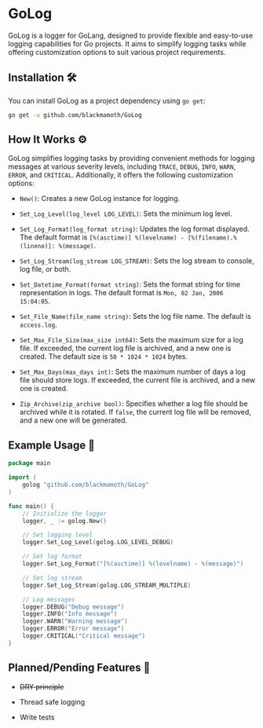 # GoLog

GoLog is a logger for GoLang, designed to provide flexible and easy-to-use logging capabilities for Go projects. It aims to simplify logging tasks while offering customization options to suit various project requirements.

## Installation 🛠

You can install GoLog as a project dependency using `go get`:

```bash
go get -u github.com/blackmamoth/GoLog
```

## How It Works ⚙

GoLog simplifies logging tasks by providing convenient methods for logging messages at various severity levels, including `TRACE`, `DEBUG`, `INFO`, `WARN`, `ERROR`, and `CRITICAL`. Additionally, it offers the following customization options:

- `New()`: Creates a new GoLog instance for logging.

- `Set_Log_Level(log_level LOG_LEVEL)`: Sets the minimum log level.

- `Set_Log_Format(log_format string)`: Updates the log format displayed. The default format is `[%(asctime)] %(levelname) - [%(filename).%(lineno)]: %(message)`.

- `Set_Log_Stream(log_stream LOG_STREAM)`: Sets the log stream to console, log file, or both.

- `Set_Datetime_Format(format string)`: Sets the format string for time representation in logs. The default format is `Mon, 02 Jan, 2006 15:04:05`.

- `Set_File_Name(file_name string)`: Sets the log file name. The default is `access.log`.

- `Set_Max_File_Size(max_size int64)`: Sets the maximum size for a log file. If exceeded, the current log file is archived, and a new one is created. The default size is `50 * 1024 * 1024` bytes.

- `Set_Max_Days(max_days int)`: Sets the maximum number of days a log file should store logs. If exceeded, the current file is archived, and a new one is created.

- `Zip_Archive(zip_archive bool)`: Specifies whether a log file should be archived while it is rotated. If `false`, the current log file will be removed, and a new one will be generated.

## Example Usage 📝

```go
package main

import (
	golog "github.com/blackmamoth/GoLog"
)

func main() {
	// Initialize the logger
	logger, _ := golog.New()

	// Set logging level
	logger.Set_Log_Level(golog.LOG_LEVEL_DEBUG)

	// Set log format
	logger.Set_Log_Format("[%(asctime)] %(levelname) - %(message)")

	// Set log stream
	logger.Set_Log_Stream(golog.LOG_STREAM_MULTIPLE)

	// Log messages
	logger.DEBUG("Debug message")
	logger.INFO("Info message")
	logger.WARN("Warning message")
	logger.ERROR("Error message")
	logger.CRITICAL("Critical message")
}
```

## Planned/Pending Features 📅

- ~~DRY principle~~

- Thread safe logging

- Write tests
